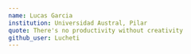 ```yaml
---
name: Lucas Garcia
institution: Universidad Austral, Pilar
quote: There's no productivity without creativity
github_user: Lucheti
---
```

